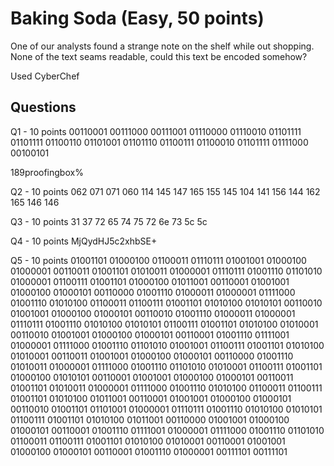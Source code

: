 # Baking Soda (Easy, 50 points)

One of our analysts found a strange note on the shelf while out shopping. None of the text seams readable, could this text be encoded somehow?

Used CyberChef

## Questions
Q1 - 10 points
00110001 00111000 00111001 01110000 01110010 01101111 01101111 01100110 01101001 01101110 01100111 01100010 01101111 01111000 00100101

189proofingbox%

Q2 - 10 points
062 071 071 060 114 145 147 165 155 145 104 141 156 144 162 165 146 146


Q3 - 10 points
31 37 72 65 74 75 72 6e 73 5c 5c


Q4 - 10 points
MjQydHJ5c2xhbSE+


Q5 - 10 points
01001101 01000100 01100011 01110111 01001001 01000100 01000001 00110011 01001101 01010011 01000001 01110111 01001110 01101010 01000001 01100111 01001101 01000100 01011001 00110001 01001001 01000100 01000101 00110000 01001110 01000011 01000001 01111000 01001110 01010100 01100011 01100111 01001101 01010100 01010101 00110010 01001001 01000100 01000101 00110010 01001110 01000011 01000001 01110111 01001110 01010100 01010101 01100111 01001101 01010100 01010001 00110010 01001001 01000100 01000101 00110001 01001110 01111001 01000001 01111000 01001110 01101010 01001001 01100111 01001101 01010100 01010001 00110011 01001001 01000100 01000101 00110000 01001110 01010011 01000001 01111000 01001110 01101010 01010001 01100111 01001101 01000100 01010101 00110001 01001001 01000100 01000101 00110011 01001101 01010011 01000001 01111000 01001110 01010100 01100011 01100111 01001101 01010100 01011001 00110001 01001001 01000100 01000101 00110010 01001101 01101001 01000001 01110111 01001110 01010100 01010101 01100111 01001101 01010100 01011001 00110000 01001001 01000100 01000101 00110001 01001110 01111001 01000001 01111000 01001110 01101010 01100011 01100111 01001101 01010100 01010001 00110001 01001001 01000100 01000101 00110001 01001110 01000001 00111101 00111101
